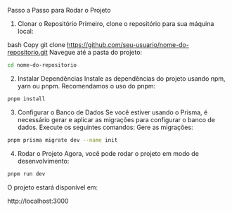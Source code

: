 Passo a Passo para Rodar o Projeto
1. Clonar o Repositório
Primeiro, clone o repositório para sua máquina local:

bash
Copy
git clone https://github.com/seu-usuario/nome-do-repositorio.git
Navegue até a pasta do projeto:
```bash
cd nome-do-repositorio
```

2. Instalar Dependências
Instale as dependências do projeto usando npm, yarn ou pnpm. Recomendamos o uso do pnpm:
```bash
pnpm install
```

3. Configurar o Banco de Dados
Se você estiver usando o Prisma, é necessário gerar e aplicar as migrações para configurar o banco de dados. Execute os seguintes comandos:
Gere as migrações:
```bash
pnpm prisma migrate dev --name init
```

4. Rodar o Projeto
Agora, você pode rodar o projeto em modo de desenvolvimento:
```bash
pnpm run dev
```

O projeto estará disponível em:


http://localhost:3000
